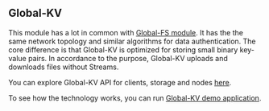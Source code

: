 ## Global-KV

This module has a lot in common with [Global-FS module](https://github.com/softindex/datakernel/tree/master/global-fs). 
It has the the same network topology and similar algorithms for data authentication. The core difference is that Global-KV 
is optimized for storing small binary key-value pairs. In accordance to the purpose, Global-KV uploads and downloads files
without Streams.

You can explore Global-KV API for clients, storage and nodes [here](https://github.com/softindex/datakernel/tree/master/global-kv/src/main/java/io/global/kv/api).

To see how the technology works, you can run [Global-KV demo application](https://github.com/softindex/datakernel/tree/master/examples/global-kv-demo).
